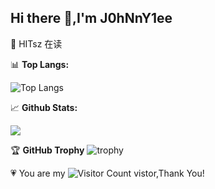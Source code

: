 ## Hi there 👋,I'm J0hNnY1ee
💩 HITsz 在读

📊 **Top Langs:**

![Top Langs](https://github-readme-stats.vercel.app/api/top-langs/?username=J0hNnY1ee)

📈 **Github Stats:**

![](https://github-readme-stats.vercel.app/api?username=J0hNnY1ee&show_icons=true&theme=gh-light-mode-only&count_private=true)

🏆 **GitHub Trophy**
![trophy](https://github-profile-trophy.vercel.app/?username=J0hNnY1ee)

💗 You are my  ![Visitor Count](https://profile-counter.glitch.me/J0hNnY1ee/count.svg) vistor,Thank You!


